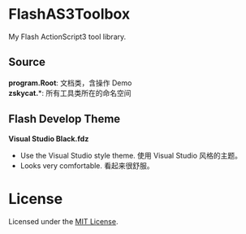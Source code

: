 # FlashAS3Toolbox
My Flash ActionScript3 tool library.

## Source
**program.Root**: 文档类，含操作 Demo  
**zskycat.***: 所有工具类所在的命名空间

## Flash Develop Theme
**Visual Studio Black.fdz**  
- Use the Visual Studio style theme. 使用 Visual Studio 风格的主题。
- Looks very comfortable. 看起来很舒服。

# License
Licensed under the [MIT License](https://github.com/ZSkycat/FlashAS3Toolbox/blob/master/LICENSE).
